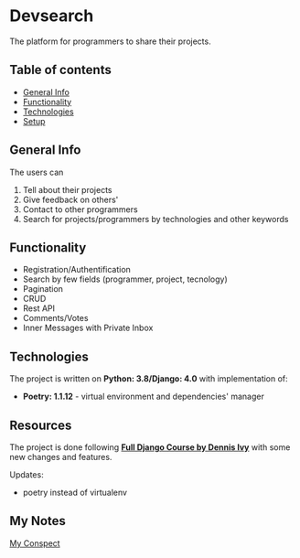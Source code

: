# Devsearch

The platform for programmers to share their projects. 

## Table of contents
* [General Info](#general-info)
* [Functionality](#functionality)
* [Technologies](#technologies)
* [Setup](#setup)

## General Info
The users can
1. Tell about their projects
2. Give feedback on others'
3. Contact to other programmers
4. Search for projects/programmers by technologies and other keywords
    
## Functionality
* Registration/Authentification
* Search by few fields (programmer, project, tecnology)
* Pagination
* CRUD
* Rest API
* Comments/Votes
* Inner Messages with Private Inbox
    
## Technologies
The project is written on **Python: 3.8/Django: 4.0** with implementation of:
* **Poetry: 1.1.12** - virtual environment and dependencies' manager
    
## Resources
The project is done following [**Full Django Course by Dennis Ivy**](https://www.udemy.com/course/python-django-2021-complete-course/) with some new changes and features.

Updates:
* poetry instead of virtualenv
    
## My Notes
[My Conspect](https://docs.google.com/document/d/10IwWR-TRoy1c1zjYlUVPUaUgIQkxy2mqUJnwSmlAQ10/edit#)
